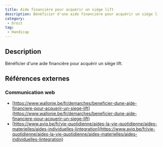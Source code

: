 ```yaml
---
title: Aide financière pour acquérir un siège lift
description: Bénéficier d'une aide financière pour acquérir un siège lift
category: 
 - Droit
tag: 
 - Handicap
---
```


## Description

Bénéficier d'une aide financière pour acquérir un siège lift.

## Références externes 

### Communication web

- [https://www.wallonie.be/fr/demarches/beneficier-dune-aide-financiere-pour-acquerir-un-siege-lift](https://www.wallonie.be/fr/demarches/beneficier-dune-aide-financiere-pour-acquerir-un-siege-lift)
- [https://www.aviq.be/fr/vie-quotidienne/aides-la-vie-quotidienne/aides-materielles/aides-individuelles-lintegration](https://www.aviq.be/fr/vie-quotidienne/aides-la-vie-quotidienne/aides-materielles/aides-individuelles-lintegration)


